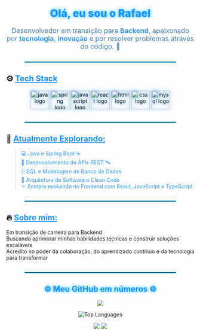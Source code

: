 <h1 align="center" style="color:#1e90ff; font-weight: 800; text-shadow: 0 0 10px #00bfff;"> Olá, eu sou o Rafael </h1>

<p align="center" style="font-size:18px; color:#4682b4; max-width:600px; margin:auto;">
Desenvolvedor em transição para <strong style="color:#3399ff;">Backend</strong>, apaixonado por <strong style="color:#3399ff;">tecnologia</strong>, <strong style="color:#3399ff;">inovação</strong> e por resolver problemas através do código. 🚀
</p>

<hr style="border: 1px solid #00bfff; width: 80%; margin: 30px auto;" />

## ⚙️ <ins style="color:#1e90ff;">Tech Stack</ins>

<div align="center" style="margin: 20px 0;">
  <img src="https://cdn.jsdelivr.net/gh/devicons/devicon/icons/java/java-original.svg" height="50" alt="java logo" style="filter: drop-shadow(0 0 5px #3399ff);" />
  <img src="https://cdn.jsdelivr.net/gh/devicons/devicon/icons/spring/spring-original.svg" height="50" alt="spring logo" style="filter: drop-shadow(0 0 5px #3399ff);" />
  <img src="https://cdn.jsdelivr.net/gh/devicons/devicon/icons/javascript/javascript-original.svg" height="50" alt="javascript logo" style="filter: drop-shadow(0 0 5px #3399ff);" />
  <img src="https://cdn.jsdelivr.net/gh/devicons/devicon/icons/react/react-original.svg" height="50" alt="react logo" style="filter: drop-shadow(0 0 5px #3399ff);" />
  <img src="https://cdn.jsdelivr.net/gh/devicons/devicon/icons/html5/html5-original.svg" height="50" alt="html logo" style="filter: drop-shadow(0 0 5px #3399ff);" />
  <img src="https://cdn.jsdelivr.net/gh/devicons/devicon/icons/css3/css3-original.svg" height="50" alt="css logo" style="filter: drop-shadow(0 0 5px #3399ff);" />
  <img src="https://cdn.jsdelivr.net/gh/devicons/devicon/icons/mysql/mysql-original.svg" height="50" alt="mysql logo" style="filter: drop-shadow(0 0 5px #3399ff);" />
</div>

<hr style="border: 1px solid #00bfff; width: 80%; margin: 30px auto;" />

## 🚀 <ins style="color:#1e90ff;">Atualmente Explorando:</ins>

> <span style="color:#3399ff;">💻 Java e Spring Boot ☕</span>  
> <span style="color:#3399ff;">🚀 Desenvolvimento de APIs REST 🛰️</span>  
> <span style="color:#3399ff;">🗄️ SQL e Modelagem de Banco de Dados</span>  
> <span style="color:#3399ff;">🧠 Arquitetura de Software e Clean Code</span>  
> <span style="color:#3399ff;">⚛️ Sempre evoluindo no Frontend com React, JavaScript e TypeScript</span>  

<hr style="border: 1px solid #00bfff; width: 80%; margin: 30px auto;" />

## 🔥 <ins style="color:#1e90ff;">Sobre mim:</ins>

 Em transição de carreira para Backend  
 Buscando aprimorar minhas habilidades técnicas e construir soluções escaláveis  
 Acredito no poder da colaboração, do aprendizado contínuo e da tecnologia para transformar  

<hr style="border: 1px solid #00bfff; width: 80%; margin: 30px auto;" />

<h2 align="center" style="color:#1e90ff; text-shadow: 0 0 8px #00bfff;">⚙️ Meu GitHub em números ⚙️</h2>

<p align="center">
  <img src="https://github-profile-summary-cards.vercel.app/api/cards/profile-details?username=unkdep&theme=dark_blue" />
</p>

<p align="center">
  <img src="https://github-readme-stats.vercel.app/api/top-langs/?username=unkdep&layout=compact&theme=dark_blue&bg_color=001f3f" alt="Top Languages" />
</p>

<p align="center">
  <img src="https://github-profile-summary-cards.vercel.app/api/cards/stats?username=unkdep&theme=dark_blue" />
  <img src="https://github-profile-summary-cards.vercel.app/api/cards/productive-time?username=unkdep&theme=dark_blue&utcOffset=-3" />
</p>


